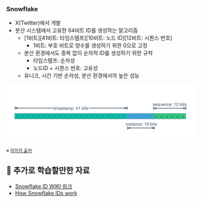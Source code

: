 ### Snowflake

- X(Twitter)에서 개발
- 분산 시스템에서 고유한 64비트 ID를 생성하는 알고리즘
  - [1비트][41비트: 타임스탬프][10비트: 노드 ID][12비트: 시퀀스 번호]
    - 1비트: 부호 비트로 양수를 생성하기 위한 0으로 고정
  - 분산 환경에서도 중복 없이 순차적 ID를 생성하기 위한 규착
    - 타임스탬프: 순차성
    - 노드ID + 시퀀스 번호: 고유성
  - 유니크, 시간 기반 순차성, 분산 환경에서의 높은 성능

![image_1.png](image_1.png)

<sub>※ [이미지 출처](https://velog.io/@minsik2434/SnowFlake-ID%EB%A1%9C-%EA%B3%A0%EC%9C%A0-%EC%95%84%EC%9D%B4%EB%94%94-%EC%83%9D%EC%84%B1)</sub>

## 📂 추가로 학습할만한 자료
- [Snowflake ID WIKI 링크](https://en.wikipedia.org/wiki/Snowflake_ID)
- [How Snowflake IDs work](https://www.youtube.com/watch?v=aLYKd7h7vgY)